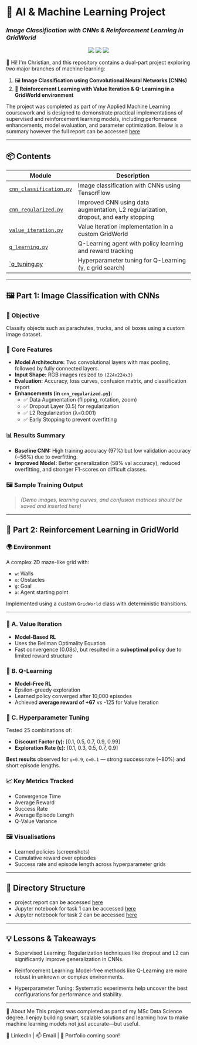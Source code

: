 # 🧠 AI & Machine Learning Project  
### *Image Classification with CNNs & Reinforcement Learning in GridWorld*

<p align="center">
  <img src="https://img.shields.io/badge/python-3.10+-blue.svg" />
  <img src="https://img.shields.io/badge/Framework-TensorFlow%2C%20CustomEnv-lightgrey" />
  <img src="https://img.shields.io/badge/Status-Completed-brightgreen" />
</p>

👋 Hi! I'm Christian, and this repository contains a dual-part project exploring two major branches of machine learning:

1. 🖼️ **Image Classification using Convolutional Neural Networks (CNNs)**  
2. 🚀 **Reinforcement Learning with Value Iteration & Q-Learning in a GridWorld environment**

The project was completed as part of my Applied Machine Learning coursework and is designed to demonstrate practical implementations of supervised and reinforcement learning models, including performance enhancements, model evaluation, and parameter optimization. Below is a summary however the full report can be accessed [here](https://github.com/ifashec123/AI-ML-Image-Class-Gridworld/blob/main/MLreport.pdf)

---

## 📦 Contents
| Module | Description |
|--------|-------------|
| [`cnn_classification.py`](https://github.com/ifashec123/AI-ML-Image-Class-Gridworld/blob/main/Task1_code.ipynb) | Image classification with CNNs using TensorFlow |
| [`cnn_regularized.py`](https://github.com/ifashec123/AI-ML-Image-Class-Gridworld/blob/main/Task1_code.ipynb) | Improved CNN using data augmentation, L2 regularization, dropout, and early stopping |
| [`value_iteration.py`](https://github.com/ifashec123/AI-ML-Image-Class-Gridworld/blob/main/Task2_code.ipynb) | Value Iteration implementation in a custom GridWorld |
| [`q_learning.py`](https://github.com/ifashec123/AI-ML-Image-Class-Gridworld/blob/main/Task2_code.ipynb) | Q-Learning agent with policy learning and reward tracking |
| [`q_tuning.py](https://github.com/ifashec123/AI-ML-Image-Class-Gridworld/blob/main/Task2_code.ipynb) | Hyperparameter tuning for Q-Learning (γ, ε grid search) |

---

## 🖼️ Part 1: Image Classification with CNNs

### 🧠 Objective
Classify objects such as parachutes, trucks, and oil boxes using a custom image dataset.

### 🔧 Core Features
- **Model Architecture:** Two convolutional layers with max pooling, followed by fully connected layers.
- **Input Shape:** RGB images resized to `(224x224x3)`
- **Evaluation:** Accuracy, loss curves, confusion matrix, and classification report
- **Enhancements (in `cnn_regularized.py`):**
  - ✅ Data Augmentation (flipping, rotation, zoom)
  - ✅ Dropout Layer (0.5) for regularization
  - ✅ L2 Regularization (λ=0.001)
  - ✅ Early Stopping to prevent overfitting

### 📊 Results Summary
- **Baseline CNN:** High training accuracy (97%) but low validation accuracy (~56%) due to overfitting.
- **Improved Model:** Better generalization (58% val accuracy), reduced overfitting, and stronger F1-scores on difficult classes.

### 🖼️ Sample Training Output
> *(Demo images, learning curves, and confusion matrices should be saved and inserted here)*

---

## 🧭 Part 2: Reinforcement Learning in GridWorld

### 🌍 Environment
A complex 2D maze-like grid with:
- `w`: Walls
- `o`: Obstacles
- `g`: Goal
- `a`: Agent starting point

Implemented using a custom `GridWorld` class with deterministic transitions.

---

### 📘 A. Value Iteration
- **Model-Based RL**
- Uses the Bellman Optimality Equation
- Fast convergence (0.08s), but resulted in a **suboptimal policy** due to limited reward structure

### 📘 B. Q-Learning
- **Model-Free RL**
- Epsilon-greedy exploration
- Learned policy converged after 10,000 episodes
- Achieved **average reward of +67** vs -125 for Value Iteration

### 📘 C. Hyperparameter Tuning
Tested 25 combinations of:
- **Discount Factor (γ):** [0.1, 0.5, 0.7, 0.9, 0.99]
- **Exploration Rate (ε):** [0.1, 0.3, 0.5, 0.7, 0.9]

**Best results** observed for `γ=0.9`, `ε=0.1` — strong success rate (~80%) and short episode lengths.

### 📈 Key Metrics Tracked
- Convergence Time
- Average Reward
- Success Rate
- Average Episode Length
- Q-Value Variance

### 🖼️ Visualisations
- Learned policies (screenshots)
- Cumulative reward over episodes
- Success rate and episode length across hyperparameter grids

---

## 📂 Directory Structure
- project report can be accessed [here](https://github.com/ifashec123/AI-ML-Image-Class-Gridworld/blob/main/MLreport.pdf)
- Jupyter notebook for task 1 can be accessed [here](https://github.com/ifashec123/AI-ML-Image-Class-Gridworld/blob/main/Task1_code.ipynb)
- Jupyter notebook for task 2 can be accessed [here](https://github.com/ifashec123/AI-ML-Image-Class-Gridworld/blob/main/Task2_code.ipynb)

---
## 💡 Lessons & Takeaways
- Supervised Learning: Regularization techniques like dropout and L2 can significantly improve generalization in CNNs.

- Reinforcement Learning: Model-free methods like Q-Learning are more robust in unknown or complex environments.

- Hyperparameter Tuning: Systematic experiments help uncover the best configurations for performance and stability.
---
🙋 About Me
This project was completed as part of my MSc Data Science degree. I enjoy building smart, scalable solutions and learning how to make machine learning models not just accurate—but useful.

🔗 LinkedIn | 📫 Email | 💼 Portfolio coming soon!


